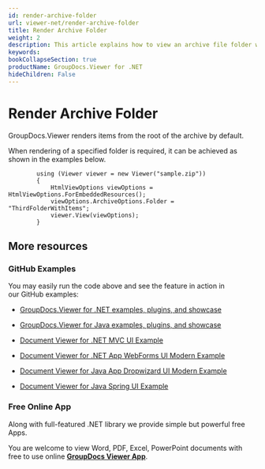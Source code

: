 ```yaml
---
id: render-archive-folder
url: viewer-net/render-archive-folder
title: Render Archive Folder
weight: 2
description: This article explains how to view an archive file folder with GroupDocs.Viewer within your .NET applications.
keywords: 
bookCollapseSection: true
productName: GroupDocs.Viewer for .NET
hideChildren: False
---
```


# Render Archive Folder

GroupDocs.Viewer renders items from the root of the archive by default.

When rendering of a specified folder is required, it can be achieved as shown in the examples below.

            using (Viewer viewer = new Viewer("sample.zip"))
            {              
                HtmlViewOptions viewOptions = HtmlViewOptions.ForEmbeddedResources();
                viewOptions.ArchiveOptions.Folder = "ThirdFolderWithItems";
                viewer.View(viewOptions);
            }

## More resources

### GitHub Examples

You may easily run the code above and see the feature in action in our GitHub examples:

*   [GroupDocs.Viewer for .NET examples, plugins, and showcase](https://github.com/groupdocs-viewer/GroupDocs.Viewer-for-.NET)
    
*   [GroupDocs.Viewer for Java examples, plugins, and showcase](https://github.com/groupdocs-viewer/GroupDocs.Viewer-for-Java)
    
*   [Document Viewer for .NET MVC UI Example](https://github.com/groupdocs-viewer/GroupDocs.Viewer-for-.NET-MVC) 
    
*   [Document Viewer for .NET App WebForms UI Modern Example](https://github.com/groupdocs-viewer/GroupDocs.Viewer-for-.NET-WebForms)
    
*   [Document Viewer for Java App Dropwizard UI Modern Example](https://github.com/groupdocs-viewer/GroupDocs.Viewer-for-Java-Dropwizard)
    
*   [Document Viewer for Java Spring UI Example](https://github.com/groupdocs-viewer/GroupDocs.Viewer-for-Java-Spring)
    

### Free Online App

Along with full-featured .NET library we provide simple but powerful free Apps.

You are welcome to view Word, PDF, Excel, PowerPoint documents with free to use online **[GroupDocs Viewer App](https://products.groupdocs.app/viewer)**.

